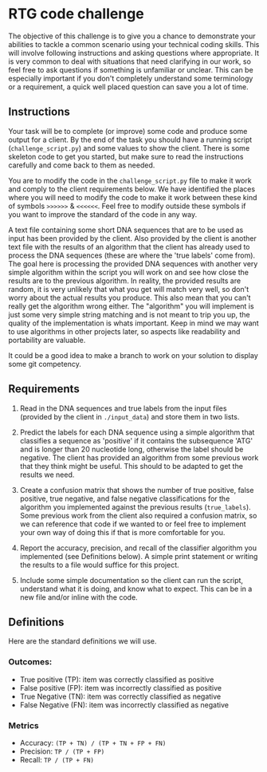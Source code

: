 # RTG code challenge 

The objective of this challenge is to give you a chance to demonstrate your abilities to tackle a common scenario using your technical coding skills. This will involve following instructions and asking questions where appropriate. It is very common to deal with situations that need clarifying in our work, so feel free to ask questions if something is unfamiliar or unclear. This can be especially important if you don't completely understand some terminology or a requirement, a quick well placed question can save you a lot of time.    

## Instructions
Your task will be to complete (or improve) some code and produce some output for a client. By the end of the task you should have a running script (`challenge_script.py`) and some values to show the client. There is some skeleton code to get you started, but make sure to read the instructions carefully and come back to them as needed.

You are to modify the code in the `challenge_script.py` file to make it work and comply to the client requirements below. We have identified the places where you will need to modify the code to make it work between these kind of symbols `>>>>>>` & `<<<<<<`. Feel free to modify outside these symbols if you want to improve the standard of the code in any way. 

A text file containing some short DNA sequences that are to be used as input has been provided by the client. Also provided by the client is another text file with the results of an algorithm that the client has already used to process the DNA sequences (these are where the 'true labels' come from). The goal here is processing the provided DNA sequences with another very simple algorithm within the script you will work on and see how close the results are to the previous algorithm. In reality, the provided results are random, it is very unlikely that what you get will match very well, so don't worry about the actual results you produce. This also mean that you can't really get the algorithm wrong either. The "algorithm" you will implement is just some very simple string matching and is not meant to trip you up, the quality of the implementation is whats important. Keep in mind we may want to use algorithms in other projects later, so aspects like readability and portability are valuable.      

It could be a good idea to make a branch to work on your solution to display some git competency. 

## Requirements 
1. Read in the DNA sequences and true labels from the input files (provided by the client in `./input_data`) and store them in two lists.

2. Predict the labels for each DNA sequence using a simple algorithm that classifies a sequence as 'positive' if it contains the subsequence 'ATG' and is longer than 20 nucleotide long, otherwise the label should be negative. The client has provided an algorithm from some previous work that they think might be useful. This should to be adapted to get the results we need. 


3. Create a confusion matrix that shows the number of true positive, false positive, true negative, and false negative classifications for the algorithm you implemented against the previous results (`true_labels`). Some previous work from the client also required a confusion matrix, so we can reference that code if we wanted to or feel free to implement your own way of doing this if that is more comfortable for you. 

4. Report the accuracy, precision, and recall of the classifier algorithm you implemented (see Definitions below). A simple print statement or writing the results to a file would suffice for this project.

5. Include some simple documentation so the client can run the script, understand what it is doing, and know what to expect. This can be in a new file and/or inline with the code.

## Definitions 
Here are the standard definitions we will use. 

### Outcomes:
- True positive (TP): item was correctly classified as positive
- False positive (FP): item was incorrectly classified as positive
- True Negative (TN): item was correctly classified as negative
- False Negative (FN): item was incorrectly classified as negative

### Metrics
- Accuracy: `(TP + TN) / (TP + TN + FP + FN)`
- Precision: `TP / (TP + FP)`
- Recall: `TP / (TP + FN)`
